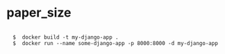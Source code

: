 # paper_size


```

  $  docker build -t my-django-app .
  $  docker run --name some-django-app -p 8000:8000 -d my-django-app
```
